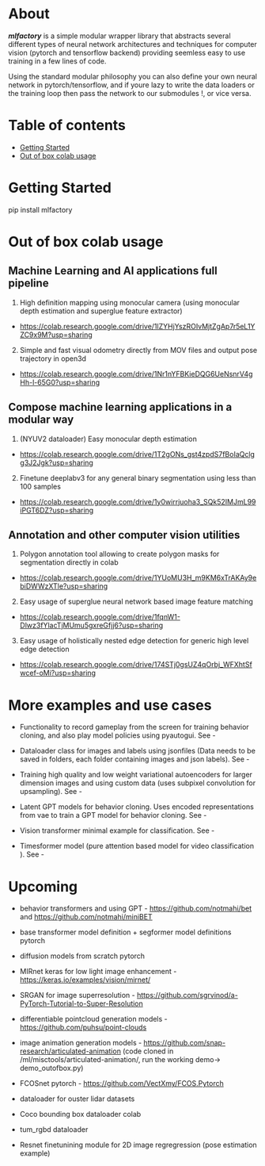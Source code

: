 About
=====
***mlfactory*** is a simple modular wrapper library that abstracts several different types of neural network architectures and techniques for computer vision (pytorch and tensorflow backend) providing seemless easy to use training in a few lines of code. 

Using the standard modular philosophy you can also define your own neural network in pytorch/tensorflow, and if youre lazy to write the data loaders or the training loop then pass the network to our submodules !, or vice versa.



Table of contents
=================

<!--ts-->
   * [Getting Started](#getting-started)
   * [Out of box colab usage](#out-of-box-colab-usage)
<!--te-->


Getting Started
===============

pip install mlfactory



Out of box colab usage
======================

Machine Learning and AI applications full pipeline
--------------------------------------------------

1. High definition mapping using monocular camera (using monocular depth estimation and superglue feature extractor)
- https://colab.research.google.com/drive/1lZYHjYszROIvMjtZgAp7r5eL1YZC9x9M?usp=sharing

2. Simple and fast visual odometry directly from MOV files and output pose trajectory in open3d
- https://colab.research.google.com/drive/1Nr1nYFBKieDQG6UeNsnrV4gHh-l-65G0?usp=sharing

Compose machine learning applications in a modular way
------------------------------------------------------

1. (NYUV2 dataloader) Easy monocular depth estimation 
- https://colab.research.google.com/drive/1T2gONs_gst4zpdS7fBoIaQclgg3J2Jgk?usp=sharing

2. Finetune deeplabv3 for any general binary segmentation using less than 100 samples
- https://colab.research.google.com/drive/1y0wirrjuoha3_SQk52IMJmL99iPGT6DZ?usp=sharing


Annotation and other computer vision utilities
----------------------------------------------

1. Polygon annotation tool allowing to create polygon masks for segmentation directly in colab
- https://colab.research.google.com/drive/1YUoMU3H_m9KM6xTrAKAy9ebiDWWzXTle?usp=sharing


2. Easy usage of superglue neural network based image feature matching
- https://colab.research.google.com/drive/1fqnW1-Dlwz3fYlacTjMUmu5gxreGfjj6?usp=sharing

3. Easy usage of holistically nested edge detection for generic high level edge detection
- https://colab.research.google.com/drive/174STj0gsUZ4qOrbj_WFXhtSfwcef-oMi?usp=sharing



More examples and use cases
===========================

- Functionality to record gameplay from the screen for training behavior cloning, and also play model policies using pyautogui. See - 

- Dataloader class for images and labels using jsonfiles (Data needs to be saved in folders, each folder containing images and json labels). See - 

- Training high quality and low weight variational autoencoders for larger dimension images and using custom data (uses subpixel convolution for upsampling). See - 

- Latent GPT models for behavior cloning. Uses encoded representations from vae to train a GPT model for behavior cloning. See -

- Vision transformer minimal example for classification. See - 

- Timesformer model (pure attention based model for video classification ). See - 



Upcoming
========

- behavior transformers and using GPT - https://github.com/notmahi/bet and https://github.com/notmahi/miniBET

- base transformer model definition + segformer model definitions pytorch

- diffusion models from scratch pytorch

- MIRnet keras for low light image enhancement - https://keras.io/examples/vision/mirnet/

- SRGAN for image superresolution - https://github.com/sgrvinod/a-PyTorch-Tutorial-to-Super-Resolution

- differentiable pointcloud generation models - https://github.com/puhsu/point-clouds

- image animation generation models - https://github.com/snap-research/articulated-animation (code cloned in /ml/misctools/articulated-animation/, run the working demo-> demo_outofbox.py)

- FCOSnet pytorch - https://github.com/VectXmy/FCOS.Pytorch

- dataloader for ouster lidar datasets

- Coco bounding box dataloader colab

- tum_rgbd dataloader

- Resnet finetunining module for 2D image regregression (pose estimation example)